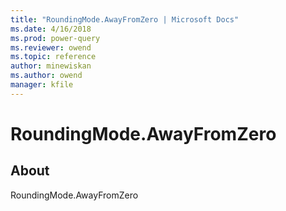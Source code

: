 ```yaml
---
title: "RoundingMode.AwayFromZero | Microsoft Docs"
ms.date: 4/16/2018
ms.prod: power-query
ms.reviewer: owend
ms.topic: reference
author: minewiskan
ms.author: owend
manager: kfile
---
```

# RoundingMode.AwayFromZero
## About
RoundingMode.AwayFromZero

